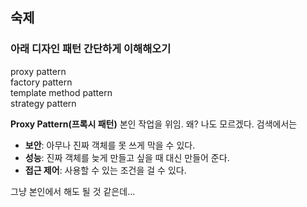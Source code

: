 
## 숙제
### 아래 디자인 패턴 간단하게 이해해오기
proxy pattern  
factory pattern  
template method pattern  
strategy pattern  

**Proxy Pattern(프록시 패턴)**
본인 작업을 위임.
왜? 나도 모르겠다.
검색에서는 
- **보안**: 아무나 진짜 객체를 못 쓰게 막을 수 있다.
- **성능**: 진짜 객체를 늦게 만들고 싶을 때 대신 만들어 준다.
- **접근 제어**: 사용할 수 있는 조건을 걸 수 있다.

그냥 본인에서 해도 될 것 같은데...





